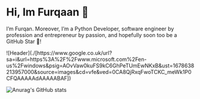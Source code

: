 <p align="center"><h1>Hi, Im Furqaan 👋</h1>I’m Furqan. Moreover, I’m a Python Developer, software engineer by profession and entrepreneur by passion, and hopefully soon too be a GitHub Star 🌟! 
</p>
![Header](./[https://www.google.co.uk/url?sa=i&url=https%3A%2F%2Fwww.microsoft.com%2Fen-us%2Fwindows&psig=AOvVaw0kuFS9kC6GhPeTUmEwNKxB&ust=1678638213957000&source=images&cd=vfe&ved=0CA8QjRxqFwoTCKC_meWk1P0CFQAAAAAdAAAAABAF])

![Anurag's GitHub stats](https://github-readme-stats.vercel.app/api?username=furqaan1232&show_icons=true&theme=dracula)
 

